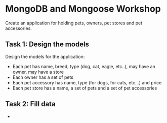 # MongoDB and Mongoose Workshop

Create an application for holding pets, owners, pet stores and pet accessories.

##  Task 1: Design the models

Design the models for the application:

- Each pet has name, breed, type (dog, cat, eagle, etc..), may have an owner, may have a store
- Each owner has a set of pets
- Each pet accessory has name, type (for dogs, for cats, etc...) and price
- Each pet store has a name, a set of pets and a set of pet accessories

##  Task 2: Fill data

-  
